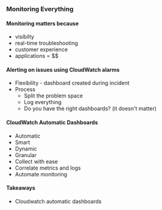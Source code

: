### Monitoring Everything

#### Monitoring matters because
* visibilty
* real-time troubleshooting
* customer experience
* applications = $$

#### Alerting on issues using CloudWatch alarms
* Flexibility - dashboard created during incident
* Process
    * Split the problem space
    * Log everything
    * Do you have the right dashboards? (it doesn't matter)

#### CloudWatch Automatic Dashboards
* Automatic
* Smart
* Dynamic
* Granular
* Collect with ease
* Correlate metrics and logs
* Automate monitoring



#### Takeaways
* Cloudwatch automatic dashboards